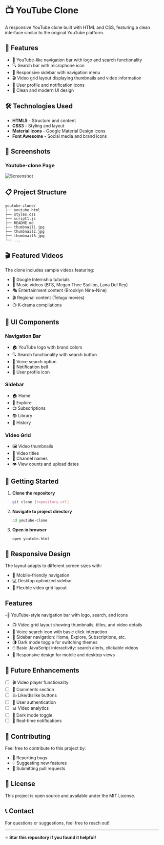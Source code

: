# 📺 YouTube Clone

A responsive YouTube clone built with HTML and CSS, featuring a clean interface similar to the original YouTube platform.

## 🚀 Features

- 🎯 YouTube-like navigation bar with logo and search functionality
- 🔍 Search bar with microphone icon
- 📱 Responsive sidebar with navigation menu
- 🎬 Video grid layout displaying thumbnails and video information
- 👤 User profile and notification icons
- 🎨 Clean and modern UI design

## 🛠️ Technologies Used

- **HTML5** - Structure and content
- **CSS3** - Styling and layout
- **Material Icons** - Google Material Design icons
- **Font Awesome** - Social media and brand icons

## 📸 Screenshots
### Youtube-clone Page
![Screenshot](./screenshots/youtube-clone.png)

## 📋 Project Structure

```
youtube-clone/
├── youtube.html
├── styles.css
├── script1.js
├── README.md
├── thumbnail1.jpg
├── thumbnail2.jpg
├── thumbnail3.jpg
└── ...
```

## 🎬 Featured Videos

The clone includes sample videos featuring:
- 💼 Google Internship tutorials
- 🎵 Music videos (BTS, Megan Thee Stallion, Lana Del Rey)
- 🎭 Entertainment content (Brooklyn Nine-Nine)
- 🎬 Regional content (Telugu movies)
- 📺 K-drama compilations

## 🎨 UI Components

### Navigation Bar
- 🏠 YouTube logo with brand colors
- 🔍 Search functionality with search button
- 🎤 Voice search option
- 🔔 Notification bell
- 👤 User profile icon

### Sidebar
- 🏠 Home
- 🧭 Explore
- 📺 Subscriptions
- 📚 Library
- 📜 History

### Video Grid
- 🖼️ Video thumbnails
- 📝 Video titles
- 👤 Channel names
- 👁️ View counts and upload dates

## 🚀 Getting Started

1. **Clone the repository**
   ```bash
   git clone [repository-url]
   ```

2. **Navigate to project directory**
   ```bash
   cd youtube-clone
   ```

3. **Open in browser**
   ```bash
   open youtube.html
   ```

## 📱 Responsive Design

The layout adapts to different screen sizes with:
- 📱 Mobile-friendly navigation
- 💻 Desktop optimized sidebar
- 📐 Flexible video grid layout

## Features
-🔺 YouTube-style navigation bar with logo, search, and icons
- 📺 Video grid layout showing thumbnails, titles, and video details
- 🎤 Voice search icon with basic click interaction
- 🧭 Sidebar navigation: Home, Explore, Subscriptions, etc.
- 🌗 Dark mode toggle for switching themes
- 🖱️ Basic JavaScript interactivity: search alerts, clickable videos
- 📱 Responsive design for mobile and desktop views

## 🎯 Future Enhancements

- [ ] 🎬 Video player functionality
- [ ] 💬 Comments section
- [ ] 👍 Like/dislike buttons
- [ ] 🔐 User authentication
- [ ] 📊 Video analytics
- [ ] 🎨 Dark mode toggle
- [ ] 🔔 Real-time notifications

## 🤝 Contributing

Feel free to contribute to this project by:
- 🐛 Reporting bugs
- 💡 Suggesting new features
- 🔧 Submitting pull requests

## 📄 License

This project is open source and available under the MIT License.

## 📞 Contact

For questions or suggestions, feel free to reach out!

---

⭐ **Star this repository if you found it helpful!** 
